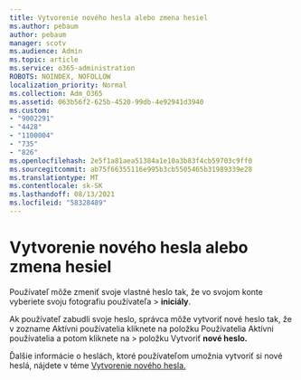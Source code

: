 ```yaml
---
title: Vytvorenie nového hesla alebo zmena hesiel
ms.author: pebaum
author: pebaum
manager: scotv
ms.audience: Admin
ms.topic: article
ms.service: o365-administration
ROBOTS: NOINDEX, NOFOLLOW
localization_priority: Normal
ms.collection: Adm_O365
ms.assetid: 063b56f2-625b-4520-99db-4e92941d3940
ms.custom:
- "9002291"
- "4428"
- "1100004"
- "735"
- "826"
ms.openlocfilehash: 2e5f1a81aea51384a1e10a3b83f4cb59703c9ff0
ms.sourcegitcommit: ab75f66355116e995b3cb5505465b31989339e28
ms.translationtype: MT
ms.contentlocale: sk-SK
ms.lasthandoff: 08/13/2021
ms.locfileid: "58328489"
---
```

# <a name="reset-or-change-passwords"></a>Vytvorenie nového hesla alebo zmena hesiel

Používateľ môže zmeniť svoje vlastné heslo tak, že vo svojom konte vyberiete svoju fotografiu používateľa > **iniciály**.
  
Ak používateľ zabudli svoje heslo, správca môže vytvoriť nové heslo tak, že v zozname Aktívni používatelia kliknete na položku Používatelia Aktívni používatelia a potom kliknete na  >  [](https://portal.office.com/adminportal/home#/users)položku Vytvoriť **nové heslo.**
  
Ďalšie informácie o heslách, ktoré používateľom umožnia vytvoriť si nové heslá, nájdete v téme [Vytvorenie nového hesla.](https://docs.microsoft.com/microsoft-365/admin/add-users/reset-passwords)
